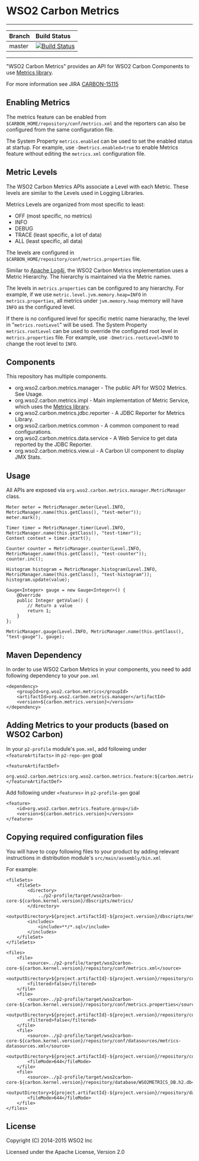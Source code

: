 WSO2 Carbon Metrics
===================

---
|  Branch | Build Status |
| :------ |:------------ | 
| master  | [![Build Status](https://wso2.org/jenkins/buildStatus/icon?job=carbon-metrics)](https://wso2.org/jenkins/job/carbon-metrics/) |
---

"WSO2 Carbon Metrics" provides an API for WSO2 Carbon Components to use [Metrics library](https://dropwizard.github.io/metrics/).

For more information see JIRA [CARBON-15115](https://wso2.org/jira/browse/CARBON-15115)

## Enabling Metrics

The metrics feature can be enabled from `$CARBON_HOME/repository/conf/metrics.xml` and the reporters can also be configured from the same configuration file. 

The System Property `metrics.enabled` can be used to set the enabled status at startup. For example, use `-Dmetrics.enabled=true` to enable Metrics feature without editing the `metrics.xml` configuration file.


## Metric Levels

The WSO2 Carbon Metrics APIs associate a Level with each Metric. These levels are similar to the Levels used in Logging Libraries. 

Metrics Levels are organized from most specific to least:

  - OFF (most specific, no metrics)
  - INFO
  - DEBUG
  - TRACE (least specific, a lot of data)
  - ALL (least specific, all data)

The levels are configured in `$CARBON_HOME/repository/conf/metrics.properties` file.

Similar to [Apache Log4j](https://logging.apache.org/log4j/1.2/), the WSO2 Carbon Metrics implementation uses a Metric Hierarchy. The hierarchy is maintained via the Metric names.

The levels in `metrics.properties` can be configured to any hierarchy. For example, if we use `metric.level.jvm.memory.heap=INFO` in  `metrics.properties`, all metrics under `jvm.memory.heap` memory will have `INFO` as the configured level.

If there is no configured level for specific metric name hierarachy, the level in "`metrics.rootLevel`" will be used. The  System Property `metrics.rootLevel` can be used to override the configured root level in `metrics.properties` file. For example, use `-Dmetrics.rootLevel=INFO` to change the root level to `INFO`.


## Components

This repository has multiple components.

  - org.wso2.carbon.metrics.manager - The public API for WSO2 Metrics. See Usage.
  - org.wso2.carbon.metrics.impl - Main implementation of Metric Service, which uses the [Metrics library](https://dropwizard.github.io/metrics/).
  - org.wso2.carbon.metrics.jdbc.reporter - A JDBC Reporter for Metrics Library.
  - org.wso2.carbon.metrics.common - A common component to read configurations.
  - org.wso2.carbon.metrics.data.service - A Web Service to get data reported by the JDBC Reporter.
  - org.wso2.carbon.metrics.view.ui - A Carbon UI component to display JMX Stats.

## Usage

All APIs are exposed via `org.wso2.carbon.metrics.manager.MetricManager` class.

```
Meter meter = MetricManager.meter(Level.INFO, MetricManager.name(this.getClass(), "test-meter"));
meter.mark();

Timer timer = MetricManager.timer(Level.INFO, MetricManager.name(this.getClass(), "test-timer"));
Context context = timer.start();

Counter counter = MetricManager.counter(Level.INFO, MetricManager.name(this.getClass(), "test-counter"));
counter.inc();

Histogram histogram = MetricManager.histogram(Level.INFO, MetricManager.name(this.getClass(), "test-histogram"));
histogram.update(value);

Gauge<Integer> gauge = new Gauge<Integer>() {
    @Override
    public Integer getValue() {
        // Return a value
        return 1;
    }
};

MetricManager.gauge(Level.INFO, MetricManager.name(this.getClass(), "test-gauge"), gauge);
```

## Maven Dependency

In order to use WSO2 Carbon Metrics in your components, you need to add following dependency to your `pom.xml`

```
<dependency>
    <groupId>org.wso2.carbon.metrics</groupId>
    <artifactId>org.wso2.carbon.metrics.manager</artifactId>
    <version>${carbon.metrics.version}</version>
</dependency>
```

## Adding Metrics to your products (based on WSO2 Carbon)

In your `p2-profile` module's `pom.xml`, add following under `<featureArtifacts>` in `p2-repo-gen` goal

```
<featureArtifactDef>
    org.wso2.carbon.metrics:org.wso2.carbon.metrics.feature:${carbon.metrics.version}
</featureArtifactDef>
```

Add following under `<features>` in `p2-profile-gen` goal

```
<feature>
    <id>org.wso2.carbon.metrics.feature.group</id>
    <version>${carbon.metrics.version}</version>
</feature>
```

## Copying required configuration files

You will have to copy following files to your product by adding relevant instructions in distribution module's `src/main/assembly/bin.xml`

For example:

```
<fileSets>
    <fileSet>
        <directory>
            ../p2-profile/target/wso2carbon-core-${carbon.kernel.version}/dbscripts/metrics/
        </directory>
        <outputDirectory>${project.artifactId}-${project.version}/dbscripts/metrics</outputDirectory>
        <includes>
            <include>**/*.sql</include>
        </includes>
    </fileSet>
</fileSets>

<files>
    <file>
        <source>../p2-profile/target/wso2carbon-core-${carbon.kernel.version}/repository/conf/metrics.xml</source>
        <outputDirectory>${project.artifactId}-${project.version}/repository/conf/</outputDirectory>
        <filtered>false</filtered>
    </file>
    <file>
        <source>../p2-profile/target/wso2carbon-core-${carbon.kernel.version}/repository/conf/metrics.properties</source>
        <outputDirectory>${project.artifactId}-${project.version}/repository/conf/</outputDirectory>
        <filtered>false</filtered>
    </file>
    <file>
        <source>../p2-profile/target/wso2carbon-core-${carbon.kernel.version}/repository/conf/datasources/metrics-datasources.xml</source>
        <outputDirectory>${project.artifactId}-${project.version}/repository/conf/datasources/</outputDirectory>
        <fileMode>644</fileMode>
    </file>
    <file>
        <source>../p2-profile/target/wso2carbon-core-${carbon.kernel.version}/repository/database/WSO2METRICS_DB.h2.db</source>
        <outputDirectory>${project.artifactId}-${project.version}/repository/database/</outputDirectory>
        <fileMode>644</fileMode>
    </file>
</files>
```

## License

Copyright (C) 2014-2015 WSO2 Inc

Licensed under the Apache License, Version 2.0
